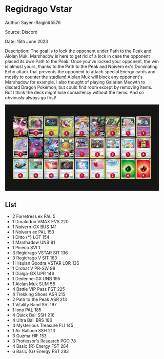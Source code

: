 # Regidrago Vstar

Author: Sayen-Raigin#5576

Source: Discord

Date: 15th June 2023

Description: The goal is to lock the opponent under Path to the Peak and Alolan Muk. Marshadow is here to get rid of a lock in case the opponent placed its own Path to the Peak. Once you've locked your opponent, the win is almost yours, thanks to the Path to the Peak and Noivern ex's Dominating Echo attack that prevents the opponent to attach special Energy cards and mostly to counter the stadium! Alolan Muk will block any opponent's Marshadow for example. I also thought of playing Galarian Meowth to discard Dragon Pokémon, but could find room except by removing items. But I think the deck might lose consistency without the items. And so obviously always go first!

![decklist](../../images/PAL/Regidrago%20Vstar/2-%20Regidrago%20Vstar.png)

## List

* 2 Forretress ex PAL 5
* 1 Duraludon VMAX EVS 220
* 1 Noivern-GX BUS 141
* 1 Noivern ex PAL 153
* 1 Ditto {*} LOT 154
* 1 Marshadow UNB 81
* 1 Pineco SVI 1
* 3 Regidrago VSTAR SIT 136
* 3 Regidrago V SIT 183
* 1 Hisuian Goodra VSTAR LOR 136
* 1 Crobat V PR-SW 98
* 1 Dialga-GX UPR 146
* 1 Dedenne-GX UNB 195
* 1 Alolan Muk SUM 58
* 4 Battle VIP Pass FST 225
* 4 Trekking Shoes ASR 215
* 2 Path to the Peak ASR 213
* 1 Vitality Band SVI 197
* 1 Iono PAL 185
* 4 Quick Ball SSH 216
* 4 Ultra Ball BRS 186
* 4 Mysterious Treasure FLI 145
* 1 Air Balloon SSH 213
* 3 Guzma HIF 153
* 3 Professor's Research PGO 78
* 4 Basic {R} Energy FST 284
* 6 Basic {G} Energy FST 283
